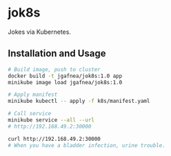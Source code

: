 # jok8s

Jokes via Kubernetes.

## Installation and Usage

```sh
# Build image, push to cluster
docker build -t jgafnea/jok8s:1.0 app
minikube image load jgafnea/jok8s:1.0

# Apply manifest
minikube kubectl -- apply -f k8s/manifest.yaml

# Call service
minikube service --all --url
# http://192.168.49.2:30000

curl http://192.168.49.2:30000
# When you have a bladder infection, urine trouble.
```
